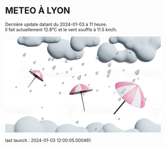 # METEO À LYON

Dernière update datant du 2024-01-03 à 11 heure.  
Il fait actuellement 12.8°C et le vent souffle à 11.5 km/h.      

![](./.github/rain.png)

last launch : 2024-01-03 12:00:05.000461
